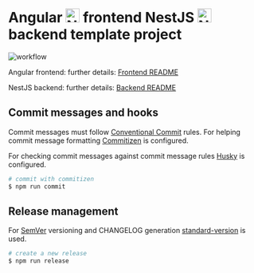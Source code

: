 # Angular <a href="https://www.angular.io" target="blank"><img src="https://raw.githubusercontent.com/angular/angular/master/aio/src/assets/images/logos/angular/angular.png" height="28" alt="Nest Logo" /></a> frontend NestJS <a href="http://nestjs.com/" target="blank"><img src="https://nestjs.com/img/logo_text.svg" height="28" alt="Nest Logo" /></a> backend template project

![workflow](https://github.com/adrian-mezei/angular-nest-template/actions/workflows/workflow.yml/badge.svg)

Angular frontend: further details: [Frontend README](frontend/README.md)

NestJS backend: further details: [Backend README](backend/README.md)

## Commit messages and hooks

Commit messages must follow [Conventional Commit](https://www.conventionalcommits.org/) rules. For helping commit message formatting [Commitizen](https://github.com/commitizen/cz-cli) is configured.

For checking commit messages against commit message rules [Husky](https://github.com/typicode/husky#readme) is configured.

```bash
# commit with commitizen
$ npm run commit
```

## Release management

For [SemVer](https://semver.org/) versioning and CHANGELOG generation [standard-version](https://github.com/conventional-changelog/standard-version#readme) is used.

```bash
# create a new release
$ npm run release
```

